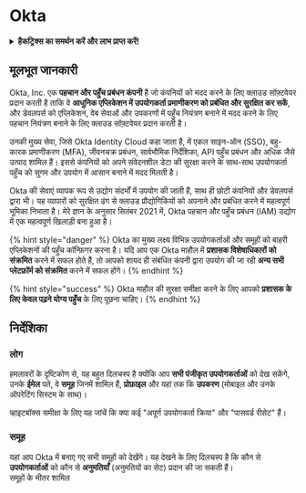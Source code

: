 # Okta

<details>

<summary><strong>हैकट्रिक्स का समर्थन करें और लाभ प्राप्त करें!</strong></summary>

* यदि आप अपनी कंपनी को **हैकट्रिक्स में विज्ञापित करना चाहते हैं** या यदि आप **PEASS की नवीनतम संस्करण देखना चाहते हैं या HackTricks को पीडीएफ में डाउनलोड करना चाहते हैं** तो [**सदस्यता योजनाएं**](https://github.com/sponsors/carlospolop) देखें!
* [**आधिकारिक PEASS और HackTricks स्वैग**](https://peass.creator-spring.com) प्राप्त करें
* [**The PEASS Family**](https://opensea.io/collection/the-peass-family) की खोज करें, हमारा विशेष [**NFTs**](https://opensea.io/collection/the-peass-family) संग्रह
* **शामिल हों** 💬 [**Discord समूह**](https://discord.gg/hRep4RUj7f) या [**टेलीग्राम समूह**](https://t.me/peass) या **ट्विटर** 🐦 [**@carlospolopm**](https://twitter.com/carlospolopm)** का पालन करें।**
* **हैकिंग ट्रिक्स साझा करें और PR जमा करके** [**HackTricks**](https://github.com/carlospolop/hacktricks) और [**HackTricks Cloud**](https://github.com/carlospolop/hacktricks-cloud) github repos.

</details>

## मूलभूत जानकारी

Okta, Inc. एक **पहचान और पहुँच प्रबंधन कंपनी** है जो कंपनियों को मदद करने के लिए क्लाउड सॉफ़्टवेयर प्रदान करती है ताकि वे **आधुनिक एप्लिकेशन में उपयोगकर्ता प्रमाणीकरण को प्रबंधित और सुरक्षित कर सकें**, और डेवलपर्स को एप्लिकेशन, वेब सेवाओं और उपकरणों में पहुँच नियंत्रण बनाने में मदद करने के लिए पहचान नियंत्रण बनाने के लिए क्लाउड सॉफ़्टवेयर प्रदान करती है।

उनकी मुख्य सेवा, जिसे Okta Identity Cloud कहा जाता है, में एकल साइन-ऑन (SSO), बहु-कारक प्रमाणीकरण (MFA), जीवनचक्र प्रबंधन, सार्वभौमिक निर्देशिका, API पहुँच प्रबंधन और अधिक जैसे उत्पाद शामिल हैं। इससे कंपनियों को अपने संवेदनशील डेटा की सुरक्षा करने के साथ-साथ उपयोगकर्ता पहुँच को सुगम और उपयोग में आसान बनाने में मदद मिलती है।

Okta की सेवाएं व्यापक रूप से उद्योग संदर्भों में उपयोग की जाती हैं, साथ ही छोटी कंपनियों और डेवलपर्स द्वारा भी। यह व्यापारों को सुरक्षित ढंग से क्लाउड प्रौद्योगिकियों को अपनाने और प्रबंधित करने में महत्वपूर्ण भूमिका निभाता है। मेरे ज्ञान के अनुसार सितंबर 2021 में, Okta पहचान और पहुँच प्रबंधन (IAM) उद्योग में एक महत्वपूर्ण खिलाड़ी बना हुआ है।

{% hint style="danger" %}
Okta का मुख्य लक्ष्य विभिन्न उपयोगकर्ताओं और समूहों को बाहरी एप्लिकेशनों की पहुँच कॉन्फ़िगर करना है। यदि आप एक Okta माहौल में **प्रशासक विशेषाधिकारों को संक्रमित** करने में सफल होते हैं, तो आपको शायद ही संबंधित कंपनी द्वारा उपयोग की जा रही **अन्य सभी प्लेटफ़ॉर्म को संक्रमित** करने में सफल होंगे।
{% endhint %}

{% hint style="success" %}
Okta माहौल की सुरक्षा समीक्षा करने के लिए आपको **प्रशासक के लिए केवल पढ़ने योग्य पहुँच** के लिए पूछना चाहिए।
{% endhint %}

## निर्देशिका

### लोग

हमलावरों के दृष्टिकोण से, यह बहुत दिलचस्प है क्योंकि आप **सभी पंजीकृत उपयोगकर्ताओं** को देख सकेंगे, उनके **ईमेल** पते, वे **समूह** जिनमें शामिल हैं, **प्रोफ़ाइल** और यहां तक कि **उपकरण** (मोबाइल और उनके ऑपरेटिंग सिस्टम के साथ)।

व्हाइटबॉक्स समीक्षा के लिए यह जांचें कि क्या कई "अपूर्ण उपयोगकर्ता क्रिया" और "पासवर्ड रीसेट" हैं।

### समूह

यहां आप Okta में बनाए गए सभी समूहों को देखेंगे। यह देखने के लिए दिलचस्प है कि कौन से **उपयोगकर्ताओं** को कौन से **अनुमतियाँ** (अनुमतियों का सेट) प्रदान की जा सकती हैं।\
समूहों के भीतर शामिल

